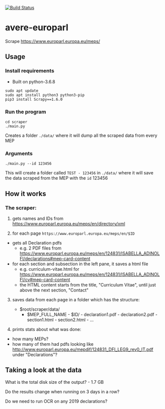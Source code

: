 [![Build Status](https://jenkins.liquiddemo.org/api/badges/CRJI/avere-europarl/status.svg)](https://jenkins.liquiddemo.org/CRJI/avere-europarl)

# avere-europarl

Scrape https://www.europarl.europa.eu/meps/

## Usage

### Install requirements

- Built on python-3.6.8

```shell
sudo apt update
sudo apt install python3 python3-pip
pip3 install Scrapy==1.6.0
```

### Run the program
```shell
cd scraper
./main.py
```
Creates a folder `./data/` where it will dump all the scraped data from every MEP

### Arguments
```shell
./main.py --id 123456
```
This will create a folder called `TEST - 123456` in `./data/` where it will save the data scraped from the MEP with the `id` 123456

## How it works

### The scraper:

 1. gets names and IDs from https://www.europarl.europa.eu/meps/en/directory/xml

 2. for each page `https://www.europarl.europa.eu/meps/en/$ID`
   * gets all Declaration pdfs
     - e.g. 2 PDF files from https://www.europarl.europa.eu/meps/en/124831/ISABELLA_ADINOLFI/declarations#mep-card-content
   * for each section and subsection in the left pane, it saves a html file
     - e.g. curriculum-vitae.html for https://www.europarl.europa.eu/meps/en/124831/ISABELLA_ADINOLFI/cv#mep-card-content
     - the HTML content starts from the title, "Curriculum Vitae", until just above the next section, "Contact"

 3. saves data from each page in a folder which has the structure:

    - $root/scraper/data/
      - $MEP_FULL_NAME - $ID/
            - declaration1.pdf
            - declaration2.pdf
            - section1.html
            - section2.html
            - ...

 4. prints stats about what was done:
   - how many MEPs?
   - how many of them had pdfs looking like http://www.europarl.europa.eu/mepdif/124831_DFI_LEG9_rev0_IT.pdf under "Declarations"?

## Taking a look at the data

What is the total disk size of the output? - 1.7 GB

Do the results change when running on 3 days in a row?

Do we need to run OCR on any 2019 declarations?
